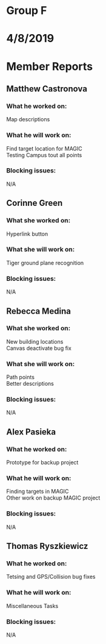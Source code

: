 # Group F
# 4/8/2019
# Member Reports  

## Matthew Castronova  
### What he worked on:
Map descriptions 

### What he will work on:
Find target location for MAGIC  
Testing Campus tout all points

### Blocking issues:
N/A

## Corinne Green  
### What she worked on:
Hyperlink button 

### What she will work on:
Tiger ground plane recognition

### Blocking issues:
N/A

## Rebecca Medina  
### What she worked on:
New building locations   
Canvas deactivate bug fix

### What she will work on:
Path points  
Better descriptions

### Blocking issues:
N/A

## Alex Pasieka  
### What he worked on:
Prototype for backup project

### What he will work on:
Finding targets in MAGIC  
Other work on backup MAGIC project

### Blocking issues:
N/A

## Thomas Ryszkiewicz  
### What he worked on:
Tetsing and GPS/Collision bug fixes 


### What he will work on:
Miscellaneous Tasks

### Blocking issues:
N/A
